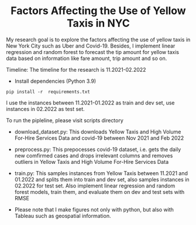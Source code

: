 <h1 align="center">Factors Affecting the Use of Yellow Taxis in NYC</h1>

My research goal is to explore the factors affecting the use of yellow taxis in New York City such as Uber and Covid-19.
Besides, I implement linear regression and random forest to forecast
the tip amount for yellow taxis data based on information like fare amount, trip amount and so on.


Timeline: The timeline for the research is 11.2021-02.2022

* Install dependencies (Python 3.9)
```
pip install -r  requirements.txt
```

I use the instances between 11.2021-01.2022 as train and dev set, use instances in 02.2022 as test set.

To run the pipleline, please visit scripts directory

* download_dataset.py: This downloads Yellow Taxis and High Volume For-Hire Services Data and covid-19 between Nov 2021 and Feb 2022

* preprocess.py: This prepocesses covid-19 dataset, i.e. gets the daily new comfirmed cases and drops irrelevant columns and removes 
outliers in Yellow Taxis and High Volume For-Hire Services Data

* train.py: This samples instances from Yellow Taxis between 11.2021 and 01.2022 and splits them into train 
and dev set, also samples instances in 02.2022 for test set. Also implement linear regression and random forest models, train them, and evaluate them on dev and test sets with RMSE

* Please note that I make figures not only with python, but also with Tableau such as geospatial information.
